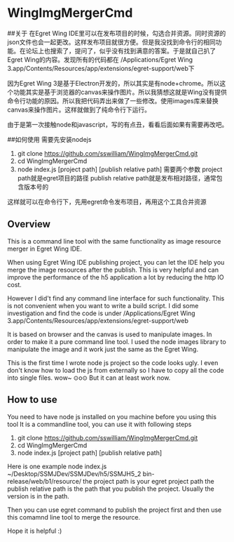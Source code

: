# WingImgMergerCmd

##关于
在Egret Wing IDE里可以在发布项目的时候，勾选合并资源。同时资源的json文件也会一起更改。这样发布项目就很方便。但是我没找到命令行的相同功能。在论坛上也搜索了，提问了，似乎没有找到满意的答案。于是就自己扒了Egret Wing的内容。发现所有的代码都在 /Applications/Egret Wing 3.app/Contents/Resources/app/extensions/egret-support/web下

因为Egret Wing 3是基于Electron开发的，所以其实是有node+chrome。所以这个功能其实是基于浏览器的canvas来操作图片。所以我猜想这就是Wing没有提供命令行功能的原因。所以我把代码弄出来做了一些修改。使用images库来替换canvas来操作图片。这样就做到了纯命令行下运行。

由于是第一次接触node和javascript，写的有点丑，看看后面如果有需要再改吧。

##如何使用
需要先安装nodejs

1. git clone https://github.com/sswilliam/WingImgMergerCmd.git
2. cd WingImgMergerCmd
3. node index.js [project path] [publish relative path]
需要两个参数
project path就是egret项目的路径
publish relative path就是发布相对路径，通常包含版本号的

这样就可以在命令行下，先用egret命令发布项目，再用这个工具合并资源



## Overview
This is a command line tool with the same functionality as image resource merger in Egret Wing IDE. 

When using Egret Wing IDE publishing project, you can let the IDE help you merge the image resources after the publish. This is very helpful and can improve the performance of the h5 application a lot by reducing the http IO cost.

However I did't find any command line interface for such functionality. This is not convenient when you want to write a build script. I did some investigation and find the code is under /Applications/Egret Wing 3.app/Contents/Resources/app/extensions/egret-support/web

It is based on browser and the canvas is used to manipulate images. In order to make it a pure command line tool. I used the node images library to manipulate the image and it work just the same as the Egret Wing. 

This is the first time I wrote node js project so the code looks ugly. I even don't know how to load the js from externally so I have to copy all the code into single files. wow~ ⊙o⊙ But it can at least work now. 

## How to use
You need to have node js installed on you machine before you using this tool
It is a commandline tool, you can use it with following steps
1. git clone https://github.com/sswilliam/WingImgMergerCmd.git
2. cd WingImgMergerCmd
3. node index.js [project path] [publish relative path]

Here is one example
node index.js ~/Desktop/SSMJDev/SSMJDev/h5/SSMJH5_2 bin-release/web/b1/resource/
the project path is your egret project path
the publish relative path is the path that you publish the project. Usually the version is in the path.

Then you can use egret command to publish the project first and then use this comamnd line tool to merge the resource.

Hope it is helpful :)
